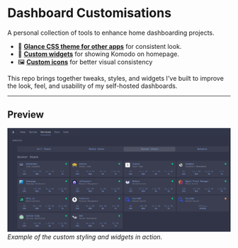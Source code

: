 # Dashboard Customisations

A personal collection of tools to enhance home dashboarding projects.

- 🎨 [**Glance CSS theme for other apps**](https://github.com/stonkage/fantastic-broccoli/blob/main/Glance%2FREADME.md) for consistent look.
- 🧩 [**Custom widgets**](https://github.com/stonkage/fantastic-broccoli/blob/main/Komodo%2Freadme.md) for showing Komodo on homepage.
- 🖼️ [**Custom icons**](https://github.com/stonkage/fantastic-broccoli/tree/main/icons) for better visual consistency

This repo brings together tweaks, styles, and widgets I've built to improve the look, feel, and usability of my self-hosted dashboards.

---

## Preview

![Screenshot](https://github.com/stonkage/fantastic-broccoli/blob/main/screenshots/homepage.png)  
*Example of the custom styling and widgets in action.*
